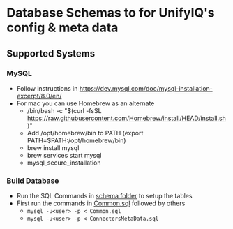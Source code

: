 # Database Schemas to for UnifyIQ's config & meta data
## Supported Systems
### MySQL
  - Follow instructions in https://dev.mysql.com/doc/mysql-installation-excerpt/8.0/en/
  - For mac you can use Homebrew as an alternate
      - /bin/bash -c "$(curl -fsSL https://raw.githubusercontent.com/Homebrew/install/HEAD/install.sh)"
      - Add /opt/homebrew/bin to PATH (export PATH=$PATH:/opt/homebrew/bin)
      - brew install mysql
      - brew services start mysql
      - mysql_secure_installation
   
### Build Database
  - Run the SQL Commands in [schema folder](/schema/database/) to setup the tables
  - First run the commands in [Common.sql](/schema/database/Common.sql) followed by others
    - `mysql -u<user> -p < Common.sql`
    - `mysql -u<user> -p < ConnectorsMetaData.sql`
